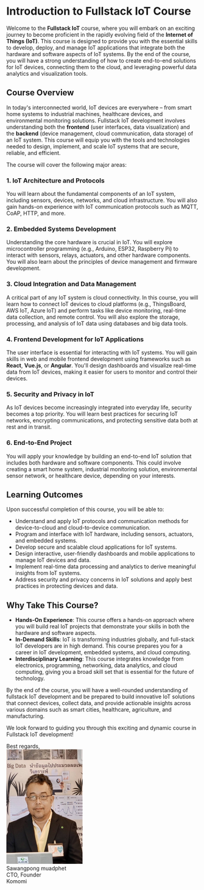 # Introduction to Fullstack IoT Course

Welcome to the **Fullstack IoT** course, where you will embark on an exciting journey to become proficient in the rapidly evolving field of the **Internet of Things (IoT)**. This course is designed to provide you with the essential skills to develop, deploy, and manage IoT applications that integrate both the hardware and software aspects of IoT systems. By the end of the course, you will have a strong understanding of how to create end-to-end solutions for IoT devices, connecting them to the cloud, and leveraging powerful data analytics and visualization tools.

## Course Overview

In today's interconnected world, IoT devices are everywhere – from smart home systems to industrial machines, healthcare devices, and environmental monitoring solutions. Fullstack IoT development involves understanding both the **frontend** (user interfaces, data visualization) and the **backend** (device management, cloud communication, data storage) of an IoT system. This course will equip you with the tools and technologies needed to design, implement, and scale IoT systems that are secure, reliable, and efficient.

The course will cover the following major areas:

### 1. IoT Architecture and Protocols

You will learn about the fundamental components of an IoT system, including sensors, devices, networks, and cloud infrastructure. You will also gain hands-on experience with IoT communication protocols such as MQTT, CoAP, HTTP, and more.

### 2. Embedded Systems Development

Understanding the core hardware is crucial in IoT. You will explore microcontroller programming (e.g., Arduino, ESP32, Raspberry Pi) to interact with sensors, relays, actuators, and other hardware components. You will also learn about the principles of device management and firmware development.

### 3. Cloud Integration and Data Management

A critical part of any IoT system is cloud connectivity. In this course, you will learn how to connect IoT devices to cloud platforms (e.g., ThingsBoard, AWS IoT, Azure IoT) and perform tasks like device monitoring, real-time data collection, and remote control. You will also explore the storage, processing, and analysis of IoT data using databases and big data tools.

### 4. Frontend Development for IoT Applications

The user interface is essential for interacting with IoT systems. You will gain skills in web and mobile frontend development using frameworks such as **React**, **Vue.js**, or **Angular**. You'll design dashboards and visualize real-time data from IoT devices, making it easier for users to monitor and control their devices.

### 5. Security and Privacy in IoT

As IoT devices become increasingly integrated into everyday life, security becomes a top priority. You will learn best practices for securing IoT networks, encrypting communications, and protecting sensitive data both at rest and in transit.

### 6. End-to-End Project

You will apply your knowledge by building an end-to-end IoT solution that includes both hardware and software components. This could involve creating a smart home system, industrial monitoring solution, environmental sensor network, or healthcare device, depending on your interests.

## Learning Outcomes

Upon successful completion of this course, you will be able to:

- Understand and apply IoT protocols and communication methods for device-to-cloud and cloud-to-device communication.
- Program and interface with IoT hardware, including sensors, actuators, and embedded systems.
- Develop secure and scalable cloud applications for IoT systems.
- Design interactive, user-friendly dashboards and mobile applications to manage IoT devices and data.
- Implement real-time data processing and analytics to derive meaningful insights from IoT systems.
- Address security and privacy concerns in IoT solutions and apply best practices in protecting devices and data.

## Why Take This Course?

- **Hands-On Experience**: This course offers a hands-on approach where you will build real IoT projects that demonstrate your skills in both the hardware and software aspects.
- **In-Demand Skills**: IoT is transforming industries globally, and full-stack IoT developers are in high demand. This course prepares you for a career in IoT development, embedded systems, and cloud computing.
- **Interdisciplinary Learning**: This course integrates knowledge from electronics, programming, networking, data analytics, and cloud computing, giving you a broad skill set that is essential for the future of technology.

By the end of the course, you will have a well-rounded understanding of fullstack IoT development and be prepared to build innovative IoT solutions that connect devices, collect data, and provide actionable insights across various domains such as smart cities, healthcare, agriculture, and manufacturing.

We look forward to guiding you through this exciting and dynamic course in Fullstack IoT development!

Best regards,  
<img src="./assets/images/author.jpg" alt="Alt text" width="200" height="300">  
Sawangpong muadphet  
CTO, Founder  
Komomi
